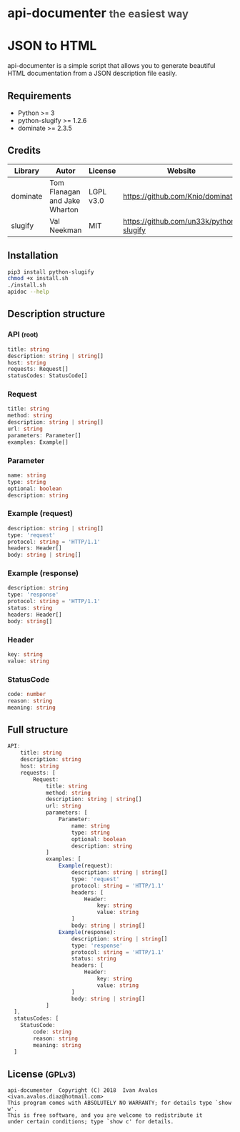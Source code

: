 # api-documenter <small style="color: #505050">the easiest way</small>

# JSON to HTML

api-documenter is a simple script that allows you to generate beautiful HTML documentation from a JSON description file easily.

## Requirements
- Python >= 3
- python-slugify >= 1.2.6
- dominate >= 2.3.5

## Credits
| Library | Autor | License | Website |
|---------|--------|--------|---------|
|dominate|Tom Flanagan and Jake Wharton|LGPL v3.0|<https://github.com/Knio/dominate>|
|slugify|Val Neekman|MIT|<https://github.com/un33k/python-slugify>|

## Installation

```bash
pip3 install python-slugify
chmod +x install.sh
./install.sh
apidoc --help
```

## Description structure

### API <small>(root)</small>
```typescript
title: string
description: string | string[]
host: string
requests: Request[]
statusCodes: StatusCode[]
```

### Request
```typescript
title: string
method: string
description: string | string[]
url: string
parameters: Parameter[]
examples: Example[]
```

### Parameter
```typescript
name: string
type: string
optional: boolean
description: string
```

### Example (request)
```typescript
description: string | string[]
type: 'request'
protocol: string = 'HTTP/1.1'
headers: Header[]
body: string | string[]
```

### Example (response)
```typescript
description: string
type: 'response'
protocol: string = 'HTTP/1.1'
status: string
headers: Header[]
body: string[]
```

### Header
```typescript
key: string
value: string
```

### StatusCode
```typescript
code: number
reason: string
meaning: string
```

## Full structure
```typescript
API:
	title: string
	description: string
	host: string
	requests: [
		Request:
			title: string
    		method: string
    		description: string | string[]
    		url: string
    		parameters: [
	    		Parameter:
	    			name: string
	    			type: string
	    			optional: boolean
	    			description: string
    		]
    		examples: [
    			Example(request):
    				description: string | string[]
    				type: 'request'
    				protocol: string = 'HTTP/1.1'
    				headers: [
    					Header:
    						key: string
    						value: string
    				]
    				body: string | string[]
    			Example(response):
    				description: string | string[]
    				type: 'response'
    				protocol: string = 'HTTP/1.1'
    				status: string
    				headers: [
    					Header:
    						key: string
    						value: string
    				]
    				body: string | string[]
    		]
  ],
  statusCodes: [
  	StatusCode:
  		code: string
  		reason: string
  		meaning: string
  ]
```

## License <small>(GPLv3)</small>
```
api-documenter  Copyright (C) 2018  Ivan Avalos <ivan.avalos.diaz@hotmail.com>
This program comes with ABSOLUTELY NO WARRANTY; for details type `show w'.
This is free software, and you are welcome to redistribute it
under certain conditions; type `show c' for details.
```